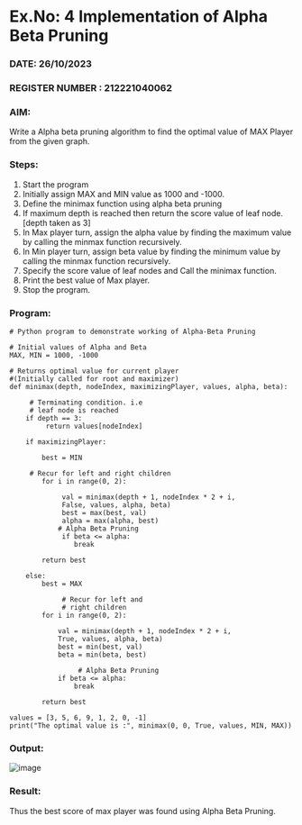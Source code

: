 # Ex.No: 4   Implementation of Alpha Beta Pruning 
### DATE: 26/10/2023                                                                           
### REGISTER NUMBER : 212221040062
### AIM: 
Write a Alpha beta pruning algorithm to find the optimal value of MAX Player from the given graph.
### Steps:
1. Start the program
2. Initially  assign MAX and MIN value as 1000 and -1000.
3.  Define the minimax function  using alpha beta pruning
4.  If maximum depth is reached then return the score value of leaf node. [depth taken as 3]
5.  In Max player turn, assign the alpha value by finding the maximum value by calling the minmax function recursively.
6.  In Min player turn, assign beta value by finding the minimum value by calling the minmax function recursively.
7.  Specify the score value of leaf nodes and Call the minimax function.
8.  Print the best value of Max player.
9.  Stop the program. 

### Program:
```
# Python program to demonstrate working of Alpha-Beta Pruning 
 
# Initial values of Alpha and Beta 
MAX, MIN = 1000, -1000 
 
# Returns optimal value for current player 
#(Initially called for root and maximizer) 
def minimax(depth, nodeIndex, maximizingPlayer, values, alpha, beta): 
     
     # Terminating condition. i.e 
     # leaf node is reached 
    if depth == 3: 
         return values[nodeIndex] 
     
    if maximizingPlayer: 
     
        best = MIN 
     
     # Recur for left and right children 
        for i in range(0, 2): 
     
             val = minimax(depth + 1, nodeIndex * 2 + i, 
             False, values, alpha, beta) 
             best = max(best, val) 
             alpha = max(alpha, best) 
            # Alpha Beta Pruning 
             if beta <= alpha: 
                break 
             
        return best 
 
    else: 
        best = MAX 
             
             # Recur for left and 
             # right children 
        for i in range(0, 2): 
             
            val = minimax(depth + 1, nodeIndex * 2 + i, 
            True, values, alpha, beta) 
            best = min(best, val) 
            beta = min(beta, best) 
                 
                 # Alpha Beta Pruning 
            if beta <= alpha: 
                break 
         
        return best 
 
values = [3, 5, 6, 9, 1, 2, 0, -1] 
print("The optimal value is :", minimax(0, 0, True, values, MIN, MAX))
```

### Output:
![image](https://github.com/Jai-Pradhiksha/Artificial-Intelligence/assets/100289733/bc4ad37b-2aaa-4a99-876c-563358bfebae)



### Result:
Thus the best score of max player was found using Alpha Beta Pruning.
